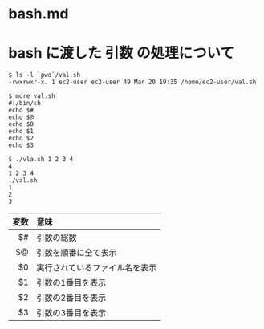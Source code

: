 # bash.md
# bash に渡した 引数 の処理について

~~~
$ ls -l `pwd`/val.sh
-rwxrwxr-x. 1 ec2-user ec2-user 49 Mar 20 19:35 /home/ec2-user/val.sh
~~~
~~~
$ more val.sh
#!/bin/sh
echo $#
echo $@
echo $0
echo $1
echo $2
echo $3
~~~
~~~
$ ./vla.sh 1 2 3 4
4
1 2 3 4
./val.sh
1
2
3
~~~

|変数|意味|
|---:|:-------------------------|
|$#|引数の総数|
|$@|引数を順番に全て表示|
|$0|実行されているファイル名を表示|
|$1|引数の1番目を表示|
|$2|引数の2番目を表示|
|$3|引数の3番目を表示|




